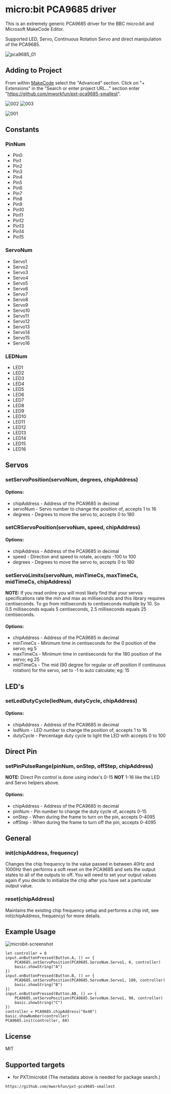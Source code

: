 
# micro:bit PCA9685 driver

This is an extremely generic PCA9685 driver for the BBC micro:bit and Microsoft MakeCode Editor.

Supported LED, Servo, Continuous Rotation Servo and direct manipulation of the PCA9685.

![pca9685_01](https://user-images.githubusercontent.com/44191076/47269928-d9c24b80-d596-11e8-8627-65a4f2349518.JPG)

## Adding to Project

From within [MakeCode](https://makecode.microbit.org/) select the "Advanced" section. Click on "+ Extensions" in the "Search or enter project URL..." section enter "https://github.com/mworkfun/pxt-pca9685-smallest".

![002](https://user-images.githubusercontent.com/44191076/47691442-09272700-dc2d-11e8-98bc-c6a800acb15f.jpg)
![003](https://user-images.githubusercontent.com/44191076/47691443-09272700-dc2d-11e8-8faf-97b047e6282c.jpg)

![001](https://user-images.githubusercontent.com/44191076/47691444-09272700-dc2d-11e8-802b-d0bbf76c9468.jpg)

## Constants

### PinNum

 * Pin0
 * Pin1
 * Pin2
 * Pin3
 * Pin4
 * Pin5
 * Pin6
 * Pin7
 * Pin8
 * Pin9
 * Pin10
 * Pin11
 * Pin12
 * Pin13
 * Pin14
 * Pin15

### ServoNum

 * Servo1
 * Servo2
 * Servo3
 * Servo4
 * Servo5
 * Servo6
 * Servo7
 * Servo8
 * Servo9
 * Servo10
 * Servo11
 * Servo12
 * Servo13
 * Servo14
 * Servo15
 * Servo16

### LEDNum

 * LED1
 * LED2
 * LED3
 * LED4
 * LED5
 * LED6
 * LED7
 * LED8
 * LED9
 * LED10
 * LED11
 * LED12
 * LED13
 * LED14
 * LED15
 * LED16

## Servos

### setServoPosition(servoNum, degrees, chipAddress)

#### Options:

 * chipAddress - Address of the PCA9685 in decimal
 * servoNum - Servo number to change the position of, accepts 1 to 16
 * degrees - Degrees to move the servo to, accepts 0 to 180

### setCRServoPosition(servoNum, speed, chipAddress)

#### Options:

 * chipAddress - Address of the PCA9685 in decimal
 * speed - Direction and speed to rotate, accepts -100 to 100
 * degrees - Degrees to move the servo to, accepts 0 to 180

### setServoLimits(servoNum, minTimeCs, maxTimeCs, midTimeCs, chipAddress)

**NOTE:** If you read online you will most likely find that your servos specifications rate the min and max as milliseconds and this library requires centiseconds.  To go from milliseconds to centiseconds multiple by 10.  So 0.5 milliseconds equals 5 centiseconds, 2.5 milliseconds equals 25 centiseconds.

#### Options:

 * chipAddress - Address of the PCA9685 in decimal
 * minTimeCs - Minimum time in centiseconds for the 0 position of the servo; eg 5
 * maxTimeCs - Minimum time in centiseconds for the 180 position of the servo; eg 25
 * midTimeCs - The mid (90 degree for regular or off position if continuous rotation) for the servo, set to -1 to auto calculate; eg: 15

## LED's

### setLedDutyCycle(ledNum, dutyCycle, chipAddress)

#### Options:

 * chipAddress - Address of the PCA9685 in decimal
 * ledNum - LED number to change the position of, accepts 1 to 16
 * dutyCycle - Percentage duty cycle to light the LED with accepts 0 to 100

## Direct Pin

### setPinPulseRange(pinNum, onStep, offStep, chipAddress)

**NOTE:** Direct Pin control is done using index's 0-15 **NOT** 1-16 like the LED and Servo helpers above.

#### Options:

 * chipAddress - Address of the PCA9685 in decimal
 * pinNum - Pin number to change the duty cycle of, accepts 0-15
 * onStep - When during the frame to turn on the pin, accepts 0-4095
 * offStep - When during the frame to turn off the pin, accepts 0-4095

## General

### init(chipAddress, frequency)

Changes the chip frequency to the value passed in between 40Hz and 1000Hz then performs a soft reset on the PCA9685 and sets the output states to all of the outputs to off.  You will need to set your output values again if you decide to initialize the chip after you have set a particular output value.

### reset(chipAddress)

Maintains the existing chip frequency setup and performs a chip init, see init(chipAddress, frequency) for more details.

## Example Usage

![microbit-screenshot](https://user-images.githubusercontent.com/44191076/47691636-d5003600-dc2d-11e8-90f9-38d755a81ee2.png)

```
let controller = 0
input.onButtonPressed(Button.A, () => {
    PCA9685.setServoPosition(PCA9685.ServoNum.Servo1, 0, controller)
    basic.showString("A")
})
input.onButtonPressed(Button.B, () => {
    PCA9685.setServoPosition(PCA9685.ServoNum.Servo1, 180, controller)
    basic.showString("B")
})
input.onButtonPressed(Button.AB, () => {
    PCA9685.setServoPosition(PCA9685.ServoNum.Servo1, 90, controller)
    basic.showString("C")
})
controller = PCA9685.chipAddress("0x40")
basic.showNumber(controller)
PCA9685.init(controller, 60)
```

## License

MIT

## Supported targets

* for PXT/microbit
(The metadata above is needed for package search.)


```package
https://github.com/mworkfun/pxt-pca9685-smallest
```
